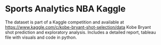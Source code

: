 # Sports Analytics NBA Kaggle

The dataset is part of a Kaggle competition and available at https://www.kaggle.com/c/kobe-bryant-shot-selection/data
Kobe Bryant shot prediction and exploratory analysis. Includes a detailed report, tableau file with visuals and code in python.
